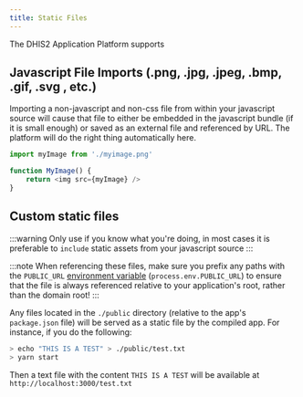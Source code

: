 ```yaml
---
title: Static Files
---
```


The DHIS2 Application Platform supports

## Javascript File Imports (.png, .jpg, .jpeg, .bmp, .gif, .svg , etc.)

Importing a non-javascript and non-css file from within your javascript source will cause that file to either be embedded in the javascript bundle (if it is small enough) or saved as an external file and referenced by URL. The platform will do the right thing automatically here.

```js
import myImage from './myimage.png'

function MyImage() {
    return <img src={myImage} />
}
```

## Custom static files

:::warning
Only use if you know what you're doing, in most cases it is preferable to `include` static assets from your javascript source
:::

:::note
When referencing these files, make sure you prefix any paths with the `PUBLIC_URL` [environment variable](../config/environment) (`process.env.PUBLIC_URL`) to ensure that the file is always referenced relative to your application's root, rather than the domain root!
:::


Any files located in the `./public` directory (relative to the app's `package.json` file) will be served as a static file by the compiled app. For instance, if you do the following:

```sh
> echo "THIS IS A TEST" > ./public/test.txt
> yarn start
```

Then a text file with the content `THIS IS A TEST` will be available at `http://localhost:3000/test.txt`
